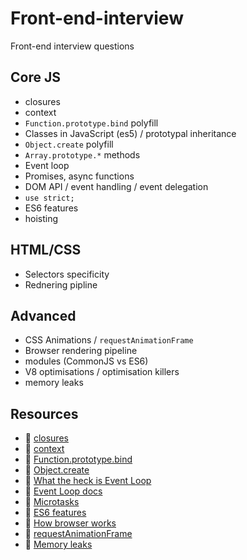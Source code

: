 # Front-end-interview
Front-end interview questions

## Core JS
* closures
* context
* `Function.prototype.bind` polyfill
* Classes in JavaScript (es5) / prototypal inheritance
* `Object.create` polyfill
* `Array.prototype.*` methods
* Event loop
* Promises, async functions
* DOM API / event handling / event delegation
* `use strict;`
* ES6 features
* hoisting

## HTML/CSS
* Selectors specificity
* Rednering pipline


## Advanced
* CSS Animations / `requestAnimationFrame`
* Browser rendering pipeline
* modules (CommonJS vs ES6)
* V8 optimisations / optimisation killers
* memory leaks

## Resources
* 📖 [closures](http://speakingjs.com/es5/ch16.html)
* 📖 [context](http://speakingjs.com/es5/ch17.html#_this_as_an_implicit_parameter_of_functions_and_methods)
* 📖 [Function.prototype.bind](https://developer.mozilla.org/en/docs/Web/JavaScript/Reference/Global_objects/Function/bind)
* 📖 [Object.create](https://developer.mozilla.org/en/docs/Web/JavaScript/Reference/Global_Objects/Object/create)
* 🎥 [What the heck is Event Loop](https://www.youtube.com/watch?v=8aGhZQkoFbQ)
* 📖 [Event Loop docs](https://github.com/atotic/event-loop)
* 📖 [Microtasks](https://jakearchibald.com/2015/tasks-microtasks-queues-and-schedules/)
* 📖 [ES6 features](https://github.com/lukehoban/es6features)
* 📖 [How browser works](https://www.html5rocks.com/en/tutorials/internals/howbrowserswork/)
* 📖 [requestAnimationFrame](https://www.html5rocks.com/en/tutorials/speed/animations/)
* 📖 [Memory leaks](https://auth0.com/blog/four-types-of-leaks-in-your-javascript-code-and-how-to-get-rid-of-them/)
